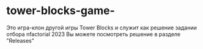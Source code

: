 # tower-blocks-game-
Это игра-клон другой игры Tower Blocks и служит как решение задании отбора nfactorial 2023
Вы можете посмотреть решение в разделе "Releases" 
